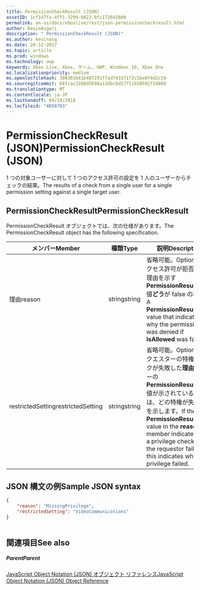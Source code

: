 ```yaml
---
title: PermissionCheckResult (JSON)
assetID: 1cf147fa-4ff1-3299-0822-0fc1726d1600
permalink: en-us/docs/xboxlive/rest/json-permissioncheckresult.html
author: KevinAsgari
description: " PermissionCheckResult (JSON)"
ms.author: kevinasg
ms.date: 20-12-2017
ms.topic: article
ms.prod: windows
ms.technology: uwp
keywords: Xbox Live, Xbox, ゲーム, UWP, Windows 10, Xbox One
ms.localizationpriority: medium
ms.openlocfilehash: 308301b41b407291ffad74337172c5be8f4d2c59
ms.sourcegitcommit: 68fcac3288d5698a13dbcbd57f51b30592f24860
ms.translationtype: MT
ms.contentlocale: ja-JP
ms.lasthandoff: 09/19/2018
ms.locfileid: "4058703"
---
```

# <a name="permissioncheckresult-json"></a><span data-ttu-id="cb298-104">PermissionCheckResult (JSON)</span><span class="sxs-lookup"><span data-stu-id="cb298-104">PermissionCheckResult (JSON)</span></span>
<span data-ttu-id="cb298-105">1 つの対象ユーザーに対して 1 つのアクセス許可の設定を 1 人のユーザーからチェックの結果。</span><span class="sxs-lookup"><span data-stu-id="cb298-105">The results of a check from a single user for a single permission setting against a single target user.</span></span> 
<a id="ID4EP"></a>

 
## <a name="permissioncheckresult"></a><span data-ttu-id="cb298-106">PermissionCheckResult</span><span class="sxs-lookup"><span data-stu-id="cb298-106">PermissionCheckResult</span></span>
 
<span data-ttu-id="cb298-107">PermissionCheckResult オブジェクトでは、次の仕様があります。</span><span class="sxs-lookup"><span data-stu-id="cb298-107">The PermissionCheckResult object has the following specification.</span></span>
 
| <span data-ttu-id="cb298-108">メンバー</span><span class="sxs-lookup"><span data-stu-id="cb298-108">Member</span></span>| <span data-ttu-id="cb298-109">種類</span><span class="sxs-lookup"><span data-stu-id="cb298-109">Type</span></span>| <span data-ttu-id="cb298-110">説明</span><span class="sxs-lookup"><span data-stu-id="cb298-110">Description</span></span>| 
| --- | --- | --- | 
| <span data-ttu-id="cb298-111">理由</span><span class="sxs-lookup"><span data-stu-id="cb298-111">reason</span></span>| <span data-ttu-id="cb298-112">string</span><span class="sxs-lookup"><span data-stu-id="cb298-112">string</span></span>| <span data-ttu-id="cb298-113">省略可能。</span><span class="sxs-lookup"><span data-stu-id="cb298-113">Optional.</span></span> <span data-ttu-id="cb298-114">アクセス許可が拒否された理由を示す<b>PermissionResultCode</b>値<b>どう</b>が false の場合。</span><span class="sxs-lookup"><span data-stu-id="cb298-114">A <b>PermissionResultCode</b> value that indicates why the permission was denied if <b>IsAllowed</b> was false.</span></span>| 
| <span data-ttu-id="cb298-115">restrictedSetting</span><span class="sxs-lookup"><span data-stu-id="cb298-115">restrictedSetting</span></span>| <span data-ttu-id="cb298-116">string</span><span class="sxs-lookup"><span data-stu-id="cb298-116">string</span></span>| <span data-ttu-id="cb298-117">省略可能。</span><span class="sxs-lookup"><span data-stu-id="cb298-117">Optional.</span></span> <span data-ttu-id="cb298-118">リクエスターの特権チェックが失敗した<b>理由</b>メンバーの<b>PermissionResultCode</b>値が示されている場合は、どの特権が失敗したを示します。</span><span class="sxs-lookup"><span data-stu-id="cb298-118">If the <b>PermissionResultCode</b> value in the <b>reason</b> member indicates that a privilege check for the requestor failed, this indicates which privilege failed.</span></span>| 
  
<a id="ID4E6B"></a>

 
## <a name="sample-json-syntax"></a><span data-ttu-id="cb298-119">JSON 構文の例</span><span class="sxs-lookup"><span data-stu-id="cb298-119">Sample JSON syntax</span></span>
 

```json
{
    "reason": "MissingPrivilege",
    "restrictedSetting": "VideoCommunications"
}
    
```

  
<a id="ID4EIC"></a>

 
## <a name="see-also"></a><span data-ttu-id="cb298-120">関連項目</span><span class="sxs-lookup"><span data-stu-id="cb298-120">See also</span></span>
 
<a id="ID4EKC"></a>

 
##### <a name="parent"></a><span data-ttu-id="cb298-121">Parent</span><span class="sxs-lookup"><span data-stu-id="cb298-121">Parent</span></span> 

[<span data-ttu-id="cb298-122">JavaScript Object Notation (JSON) オブジェクト リファレンス</span><span class="sxs-lookup"><span data-stu-id="cb298-122">JavaScript Object Notation (JSON) Object Reference</span></span>](atoc-xboxlivews-reference-json.md)

   
